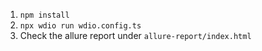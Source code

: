 1. `npm install`
2. `npx wdio run wdio.config.ts`
3. Check the allure report under `allure-report/index.html`
